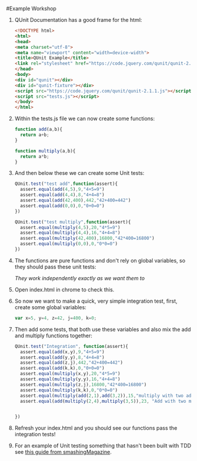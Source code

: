 #Example Workshop

1. QUnit Documentation has a good frame for the html:

      ```html
      <!DOCTYPE html>
    <html>
    <head>
      <meta charset="utf-8">
      <meta name="viewport" content="width=device-width">
      <title>QUnit Example</title>
      <link rel="stylesheet" href="https://code.jquery.com/qunit/qunit-2.1.1.css">
    </head>
    <body>
      <div id="qunit"></div>
      <div id="qunit-fixture"></div>
      <script src="https://code.jquery.com/qunit/qunit-2.1.1.js"></script>
      <script src="tests.js"></script>
    </body>
    </html>
    ```

3. Within the tests.js file we can now create some functions:

    ```js
    function add(a,b){
      return a+b;
    }

    function multiply(a,b){
      return a*b;
    }
    ```

4. And then below these we can create some Unit tests:

    ```js
    QUnit.test("test add",function(assert){
      assert.equal(add(4,5),9,"4+5=9")
      assert.equal(add(4,4),8,"4+4=8")
      assert.equal(add(42,400),442,"42+400=442")
      assert.equal(add(0,0),0,"0+0=0")
    })

    QUnit.test("test multiply",function(assert){
      assert.equal(multiply(4,5),20,"4*5=9")
      assert.equal(multiply(4,4),16,"4+4=8")
      assert.equal(multiply(42,400),16800,"42*400=16800")
      assert.equal(multiply(0,0),0,"0*0=0")
    })
    ```

5. The functions are pure functions and don't rely on global variables, so they should pass these unit tests:

     *They work independently exactly as we want them to*

6. Open index.html in chrome to check this.

7. So now we want to make a quick, very simple integration test, first, create some global variables:

    ```js
    var x=5, y=4, z=42, j=400, k=0;

    ```
    
8. Then add some tests, that both use these variables and also mix the add and multiply functions together:

    ```js
    QUnit.test("Integration", function(assert){
      assert.equal(add(x,y),9,"4+5=9")
      assert.equal(add(y,y),8,"4+4=8")
      assert.equal(add(z,j),442,"42+400=442")
      assert.equal(add(k,k),0,"0+0=0")
      assert.equal(multiply(x,y),20,"4*5=9")
      assert.equal(multiply(y,y),16,"4+4=8")
      assert.equal(multiply(z,j),16800,"42*400=16800")
      assert.equal(multiply(k,k),0,"0*0=0")
      assert.equal(multiply(add(2,1),add(3,2)),15,"multiply with two add arguments")
      assert.equal(add(multiply(2,4),multiply(3,5)),23, "Add with two multiply arguments")


    })

    ```
    
9. Refresh your index.html and you should see our functions pass the integration tests!

10. For an example of Unit testing something that hasn't been built with TDD see [this guide from smashingMagazine](https://www.smashingmagazine.com/2012/06/introduction-to-javascript-unit-testing/).
